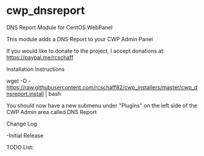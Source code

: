 # cwp_dnsreport
DNS Report Module for CentOS WebPanel

This module adds a DNS Report to your CWP Admin Panel

If you would like to donate to the project, I accept donations at: https://paypal.me/rcschaff

Installation Instructions

wget -O - https://raw.githubusercontent.com/rcschaff82/cwp_installers/master/cwp_dnsreport.install | bash

You should now have a new submenu under "Plugins" on the left side of the CWP Admin area called DNS Report

Change Log

-Initial Release

TODO List:

